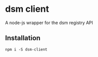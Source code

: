 # dsm client

A node-js wrapper for the dsm registry API

## Installation

```
npm i -S dsm-client
```

